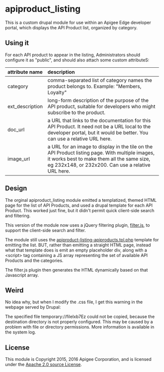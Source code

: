# apiproduct_listing

This is a custom drupal module for use within an Apigee Edge developer portal,
which displays the API Product list, organized by category.

## Using it

For each API product to appear in the listing, Administrators should configure it as "public", and should also attach some custom attributeS:

| attribute name | description                                 | 
|:---------------|:--------------------------------------------|
| category       | comma-separated list of category names the product belongs to. Example: "Members, Loyalty" |
| ext_description| long-form description of the purpose of the API product, suitable for developers who might subscribe to the product. |
| doc_url        | a URL that links to the documentation for this API Product. It need not be a URL local to the developer portal, but it would be better.  You can use a relative URL here. | 
| image_url      | a URL for an image to display in the tile on the API Product listing page. With multiple images, it works best to make them all the same size, eg 232x148, or 232x200.  Can use a relative URL here. | 



## Design

The orginal apiproduct_listing module emitted a templatized, themed HTML
page for the list of API Products, and used a drupal template for each
API Product. This worked just fine, but it didn't permit quick
client-side search and filtering.

This version of the module now uses a jQuery filtering plugin, [filter.js](https://github.com/jiren/filter.js), 
to support the client-side search and filter.

The module still uses the
[apiproduct-listing-apiproducts.tpl.php](templates/apiproduct-listing-apiproducts.tpl.php)
template for emitting the list. BUT, rather than emitting a straight
HTML page, instead what that template does is emit an empty placeholder
div, along with a \<script> tag containing a JS array representing the
set of available API Products and the categories.

The filter.js plugin then generates the HTML dynamically based on that Javascript array.


## Weird

No idea why, but when I modify the .css file, I get this warning in the
webpage served by Drupal:

The specified file temporary://fileIxb7Ez could not be copied, because
the destination directory is not properly configured. This may be caused
by a problem with file or directory permissions. More information is
available in the system log.

## License

This module is Copyright 2015, 2016 Apigee Corporation, 
and is licensed under the [Apache 2.0 source License](LICENSE).

